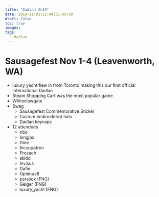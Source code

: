 ```yaml
---
title: "Dadlan 2k19"
date: 2019-11-01T22:04:31-08:00
draft: false
toc: true
images:
tags:
  - dadlan
---
```


# Sausagefest Nov 1-4 (Leavenworth, WA)
- luxury_yacht flew in from Toronto making this our first official International Dadlan
- Steam Shopping Cart was the most popular game
- Whiteclawgate
- Swag
  - Sausagefest Commemorative Sticker
  - Custom embroidered hats
  - Dadlan keycaps
- 12 attendees
  - ribo
  - longjax
  - Gine
  - hiccupatron
  - Prozach
  - skidd
  - Invisus
  - Oafie
  - OptimusB
  - parasox (FNG)
  - Geiger (FNG)
  - luxury_yacht (FNG)
